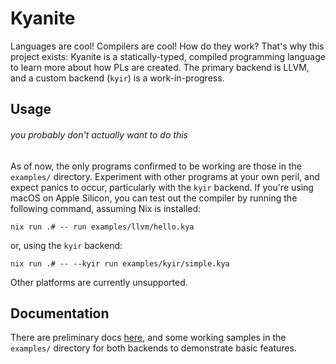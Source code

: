 # Kyanite

Languages are cool! Compilers are cool! How do they work? That's why this project exists: Kyanite is a statically-typed, compiled programming language to learn more about how PLs are created. The primary backend is LLVM, and a custom backend (`kyir`) is a work-in-progress.

## Usage

###### you probably don't actually want to do this

As of now, the only programs confirmed to be working are those in the `examples/` directory. Experiment with other programs at your own peril, and expect panics to occur, particularly with the `kyir` backend. If you're using macOS on Apple Silicon, you can test out the compiler by running the following command, assuming Nix is installed:
```
nix run .# -- run examples/llvm/hello.kya
```
or, using the `kyir` backend:
```
nix run .# -- --kyir run examples/kyir/simple.kya
```
Other platforms are currently unsupported.

## Documentation

There are preliminary docs [here](https://alaidriel.github.io/kyanite/), and some working samples in the `examples/` directory for both backends to demonstrate basic features.
